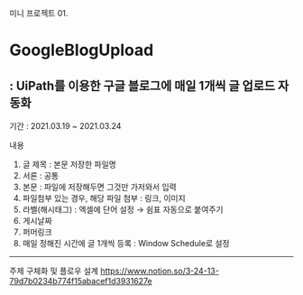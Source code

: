 미니 프로젝트 01.
# GoogleBlogUpload
: UiPath를 이용한 구글 블로그에 매일 1개씩 글 업로드 자동화
---
기간 : 2021.03.19 ~ 2021.03.24

내용
1. 글 제목 : 본문 저장한 파일명
2. 서론 : 공통
3. 본문 : 파일에 저장해두면 그것만 가저와서 입력
4. 파일첨부 있는 경우, 해당 파일 첨부 : 링크, 이미지
5. 라벨(해시태그) : 엑셀에 단어 설정 → 쉼표 자동으로 붙여주기
6. 게시날짜
7. 퍼머링크
8. 매일 정해진 시간에 글 1개씩 등록 : Window Schedule로 설정

---
주제 구체화 및 플로우 설계
https://www.notion.so/3-24-13-79d7b0234b774f15abacef1d3931627e

